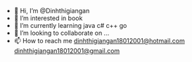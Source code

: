 - 👋 Hi, I’m @Dinhthigiangan
- 👀 I’m interested in book
- 🌱 I’m currently learning java c# c++ go
- 💞️ I’m looking to collaborate on ...
- 📫 How to reach me 
dinhthigiangan18012001@hotmail.com
dinhthigiangan18012001@gmail.com

<!---
Dinhthigiangan/Dinhthigiangan is a ✨ special ✨ repository because its `README.md` (this file) appears on your GitHub profile.
You can click the Preview link to take a look at your changes.
--->
